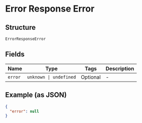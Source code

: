 
# Error Response Error

## Structure

`ErrorResponseError`

## Fields

| Name | Type | Tags | Description |
|  --- | --- | --- | --- |
| `error` | `unknown \| undefined` | Optional | - |

## Example (as JSON)

```json
{
  "error": null
}
```


